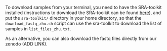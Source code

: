 To download samples from your terminal, you need to have the SRA-toolkit installed (instructions to download the SRA-toolkit can be found [here](https://github.com/ncbi/sra-tools/wiki/)), and put the `sra-toolkit/` directory in your home directory, so that the `download_fastq_zhu.sh` script can use the sra-toolkit to download the list of samples in `list_files_zhu.txt`.

As an alternative, you can also download the fastq files directly from our zenodo (ADD LINK).